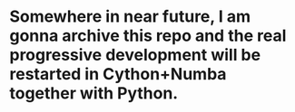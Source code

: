 # Somewhere in near future, I am gonna archive this repo and  the real progressive development will be restarted in Cython+Numba together with Python.
